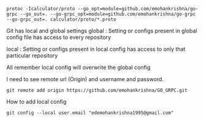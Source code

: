 

```
protoc -Icalculator/proto --go_opt=module=github.com/emohankrishna/go-grpc --go_out=. --go-grpc_opt=module=github.com/emohankrishna/go-grpc --go-grpc_out=. calculator/proto/*.proto

```
Git has local and global settings
global :
    Setting or configs present in global config file has access to every repository

local : 
    Setting or configs present in local config has access to only that particular repository

All remember local config will overwrite the global config

I need to see remote url (Origin) and username and password.

```
git remote add origin https://github.com/emohankrishna/GO_GRPC.git
```

How to add local config
```
git config --local user.email "edemohankrishna1995@gmail.com"
```
